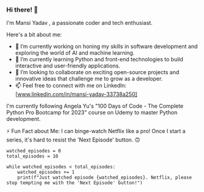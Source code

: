 ### Hi there! 👋

I'm Mansi Yadav , a passionate coder and tech enthusiast. 

Here's a bit about me:

- 🔭 I’m currently working on honing my skills in software development and exploring the world of AI and machine learning.
- 🌱 I’m currently learning Python and front-end technologies to build interactive and user-friendly applications.
- 👯 I’m looking to collaborate on exciting open-source projects and innovative ideas that challenge me to grow as a developer.
- 📫 Feel free to connect with me on LinkedIn: [www.linkedin.com/in/mansi-yadav-33738a250]

I'm currently following Angela Yu's "100 Days of Code - The Complete Python Pro Bootcamp for 2023" course on Udemy to master Python development.

⚡ Fun Fact about Me: I can binge-watch Netflix like a pro! Once I start a series, it's hard to resist the 'Next Episode' button. 🙃

```
watched_episodes = 0
total_episodes = 10  

while watched_episodes < total_episodes:
    watched_episodes += 1
    print(f"Just watched episode {watched_episodes}. Netflix, please stop tempting me with the 'Next Episode' button!")


